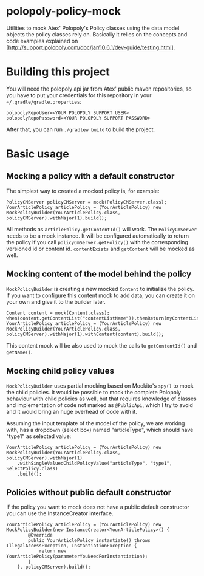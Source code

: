 polopoly-policy-mock
====================

Utilities to mock Atex' Polopoly's Policy classes using the data model objects the policy classes rely on. Basically it relies on the concepts and code examples explained on [http://support.polopoly.com/doc/jar/10.6.1/dev-guide/testing.html].

# Building this project

You will need the polopoly api jar from Atex' public maven repositories, so you have to put your credentials for this repository in your <code>~/.gradle/gradle.properties</code>:

    polopolyRepoUser=<YOUR POLOPOLY SUPPORT USER>
    polopolyRepoPassword=<YOUR POLOPOLY SUPPORT PASSWORD>

After that, you can run <code>./gradlew build</code> to build the project.

# Basic usage

## Mocking a policy with a default constructor

The simplest way to created a mocked policy is, for example:

    PolicyCMServer policyCMServer = mock(PolicyCMServer.class);
    YourArticlePolicy articlePolicy = (YourArticlePolicy) new MockPolicyBuilder(YourArticlePolicy.class, policyCMServer).withMajor(1).build();

All methods as <code>articlePolicy.getContentId()</code> will work. The <code>PolicyCmServer</code> needs to be a mock instance. It will be configured
automatically to return the policy if you call <code>policyCmServer.getPolicy()</code> with the corresponding versioned id or content id. <code>contentExists</code>
and <code>getContent</code> will be mocked as well.

## Mocking content of the model behind the policy

<code>MockPolicyBuilder</code> is creating a new mocked <code>Content</code> to initialize the policy. If you want to configure this content mock to add data, you can create it
on your own and give it to the builder later.

    Content content = mock(Content.class);
    when(content.getContentList("contentListName")).thenReturn(myContentList);
    YourArticlePolicy articlePolicy = (YourArticlePolicy) new MockPolicyBuilder(YourArticlePolicy.class, policyCMServer).withMajor(1).withContent(content).build();

This content mock will be also used to mock the calls to <code>getContentId()</code> and <code>getName()</code>.

## Mocking child policy values

<code>MockPolicyBuilder</code> uses partial mocking based on Mockito's <code>spy()</code> to mock the child policies. It would be possible to mock the complete
Polopoly behaviour with child policies as well, but that requires knowledge of classes and implementation of code not marked as <code>@PublicApi</code>, which I try
to avoid and it would bring an huge overhead of code with it.

Assuming the input template of the model of the policy, we are working with, has a dropdown (select box) named "articleType", which should have "type1" as selected value:

    YourArticlePolicy articlePolicy = (YourArticlePolicy) new MockPolicyBuilder(YourArticlePolicy.class, policyCMServer).withMajor(1)
        .withSingleValuedChildPolicyValue("articleType", "type1", SelectPolicy.class)
        .build();

## Policies without public default constructor

If the policy you want to mock does not have a public default constructor you can use the InstanceCreator interface.

    YourArticlePolicy articlePolicy = (YourArticlePolicy) new MockPolicyBuilder(new InstanceCreator<YourArticlePolicy>() {
            @Override
            public YourArticlePolicy instantiate() throws IllegalAccessException, InstantiationException {
                return new YourArticlePolicy(parameterYouNeedForInstantiation);
            }
        }, policyCMServer).build();
